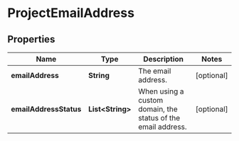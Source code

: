 # ProjectEmailAddress

## Properties
Name | Type | Description | Notes
------------ | ------------- | ------------- | -------------
**emailAddress** | **String** | The email address. |  [optional]
**emailAddressStatus** | **List&lt;String&gt;** | When using a custom domain, the status of the email address. |  [optional]
